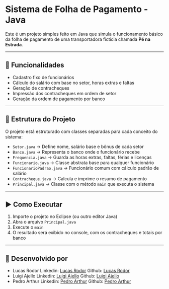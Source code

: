 # Sistema de Folha de Pagamento - Java

Este é um projeto simples feito em Java que simula o funcionamento básico da folha de pagamento de uma transportadora fictícia chamada **Pé na Estrada**.

---

## 🚀 Funcionalidades

- Cadastro fixo de funcionários
- Cálculo do salário com base no setor, horas extras e faltas
- Geração de contracheques
- Impressão dos contracheques em ordem de setor
- Geração da ordem de pagamento por banco

---

## 🧠 Estrutura do Projeto

O projeto está estruturado com classes separadas para cada conceito do sistema:

- `Setor.java` → Define nome, salário base e bônus de cada setor
- `Banco.java` → Representa o banco onde o funcionário recebe
- `Frequencia.java` → Guarda as horas extras, faltas, férias e licenças
- `Funcionario.java` → Classe abstrata base para qualquer funcionário
- `FuncionarioPadrao.java` → Funcionário comum com cálculo padrão de salário
- `Contracheque.java` → Calcula e imprime o resumo de pagamento
- `Principal.java` → Classe com o método `main` que executa o sistema

---

## ▶️ Como Executar

1. Importe o projeto no Eclipse (ou outro editor Java)
2. Abra o arquivo `Principal.java`
3. Execute o `main`
4. O resultado será exibido no console, com os contracheques e totais por banco

---

## 📁 Desenvolvido por
- Lucas Rodor
    Linkedin: [Lucas Rodor](https://www.linkedin.com/in/lucasrodor/)
    Github: [Lucas Rodor](https://github.com/lucasrodor)
- Luigi Ajello
    Linkedin: [Luigi Ajello](www.linkedin.com/in/luigi-pedroso-ajello-346934278/)
    Github: [Luigi Ajello](https://github.com/LuigiAjello)
- Pedro Arthur
    Linkedin: [Pedro Arthur](https://www.linkedin.com/in/pedro-arthur-da-luz-miranda-4a94a5301/)
    Github: [Pedro Arthur](https://github.com/pedrocadaluz)




